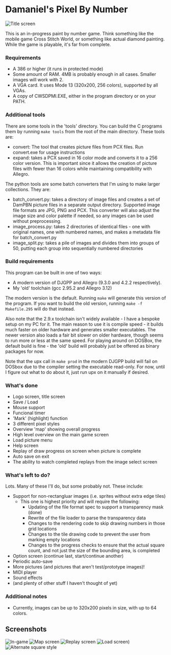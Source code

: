 # Damaniel's Pixel By Number
![Title screen](https://user-images.githubusercontent.com/1784332/170628024-9f7f6ee1-70ab-44e0-99c3-d670a45a9e28.png)

This is an in-progress paint by number game.  Think something like the mobile 
game Cross Stitch World, or something like actual diamond painting.  While the
game is playable, it's far from complete.  

### Requirements

- A 386 or higher (it runs in protected mode)
- Some amount of RAM.  4MB is probably enough in all cases.  Smaller images
  will work with 2.
- A VGA card.  It uses Mode 13 (320x200, 256 colors), supported by all VGAs.
- A copy of CWSDPMI.EXE, either in the program directory or on your PATH.

### Additional tools

There are some tools in the 'tools' directory.  You can build the C programs
them by running `make tools` from the root of the main directory.  These tools are:

- convert: The tool that creates picture files from PCX files.  Run convert.exe
           for usage instructions
- expand: takes a PCX saved in 16 color mode and converts it to a 256 color
          version.  This is important since it allows the creation of picture
          files with fewer than 16 colors while maintaining compatibility with
          Allegro.

The python tools are some batch converters that I'm using to make larger collections.
They are:

- batch_convert.py: takes a directory of image files and creates a set of DamPBN picture
                    files in a separate output directory.  Supported image file formats
                    are JPG, PNG and PCX.  This converter will also adjust the image
                    size and color palette if needed, so any images can be used without
                    preprocessing.
- image_process.py: takes 2 directories of identical files - one with original names, one
                    with numbered names, and makes a metadata file for batch_convert.py
- image_split.py: takes a pile of images and divides them into groups of 50, putting each
                  group into sequentially numbered directories

### Build requirements

This program can be built in one of two ways:

- A modern version of DJGPP and Allegro (9.3.0 and 4.2.2 respectively).
- My 'old' toolchain (gcc 2.95.2 and Allegro 3.12)

The modern version is the default.  Running `make` will generate this version
of the program.  If you want to build the old version, running 
`make -f Makefile.295` will do that instead.

Also note that the 2.9.x toolchain isn't widely available - I have a bespoke
setup on my PC for it.  The main reason to use it is compile speed - it builds
much faster on older hardware and generates smaller executables.  The newer
version also loads a fair bit slower on older hardware, though seems to run
more or less at the same speed.  For playing around on DOSBox, the default
build is fine - the 'old' build will probably just be offered as binary
packages for now.

Note that the upx call in `make prod` in the modern DJGPP build will fail
on DOSbox due to the compiler setting the executable read-only.  For now,
until I figure out what to do about it, just run upx on it manually if
desired. 

### What's done

- Logo screen, title screen
- Save / Load
- Mouse support
- Funcional timer
- 'Mark' (highlight) function
- 3 different pixel styles
- Overview 'map' showing overall progress
- High level overview on the main game screen
- Load picture menu
- Help screen
- Replay of draw progress on screen when picture is complete
- Auto save on exit
- The ability to watch completed replays from the image select screen

### What's left to do?

Lots. Many of these I'll do, but some probably not.  These include:
- Support for non-rectangluar images (i.e. sprites without extra edge tiles)
  - This one is highest priority and will require the following:
    - Updating of the file format spec to support a transparency mask (done)
    - Rewrite of the file loader to parse the transparency data
    - Changes to the rendering code to skip drawing numbers in those grid locations
    - Changes to the tile drawing code to prevent the user from marking empty locations
    - Changes to the progress checks to ensure that the actual square count, and not
      just the size of the bounding area, is completed
- Option screen (continue last, start/continue another)
- Periodic auto-save
- More pictures (and pictures that aren't test/prototype images)!
- MIDI player
- Sound effects
- (and plenty of other stuff I haven't thought of yet)

### Additional notes
- Currently, images can be up to 320x200 pixels in size, with up to 64 colors.

## Screenshots
![In-game](https://user-images.githubusercontent.com/1784332/170628027-d92280e7-9306-422f-be59-8887636a4a65.png)
![Map screen](https://user-images.githubusercontent.com/1784332/170628029-4828cb7b-b659-4449-b493-d449859cda37.png)
![Replay screen](https://user-images.githubusercontent.com/1784332/170628031-a991c332-60d5-4b0f-99f7-2ba5e3a90de8.png)
![Load screen)](https://user-images.githubusercontent.com/1784332/170628033-599bc190-9dc6-4c36-8247-53e2ad28d3d7.png)
![Alternate square style](https://user-images.githubusercontent.com/1784332/170628034-cf7ee08a-1472-43d3-b475-e3036155941f.png)

